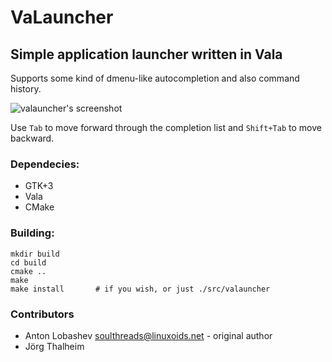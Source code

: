 VaLauncher
==========

Simple application launcher written in Vala
-------------------------------------------

Supports some kind of dmenu-like autocompletion and also command history.

![valauncher's screenshot](http://i.imgur.com/SQdQQ.png "Screenshot")

Use `Tab` to move forward through the completion list and `Shift+Tab` to move backward.

### Dependecies:

* GTK+3
* Vala
* CMake

### Building:

	mkdir build
	cd build
	cmake ..
	make
	make install       # if you wish, or just ./src/valauncher

### Contributors

* Anton Lobashev <soulthreads@linuxoids.net> - original author
* Jörg Thalheim
